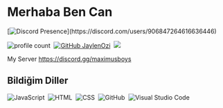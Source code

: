 # Merhaba Ben Can
[![Discord Presence](https://lanyard-profile-readme.vercel.app/api/906847264616636446?theme=light&bg=809ecf&animated=false&hideDiscrim=true&borderRadius=30px&idleMessage=Probably%20doing%20something%20else...)](https://discord.com/users/906847264616636446)

![profile count](https://komarev.com/ghpvc/?username=ariscik&color=red)&nbsp;
[![GitHub JaylenOzi](https://img.shields.io/github/followers/RysFriztche?label=follow&style=social)](https://github.com/CanBey08)&nbsp;
<a href="https://instagram.com/canfidan08"><img src="https://img.shields.io/badge/@CanFidan08-E4405F?style=flat&logo=Instagram&logoColor=white"/></a> &nbsp;

My Server
https://discord.gg/maximusboys

## Bildiğim Diller
![JavaScript](https://img.shields.io/badge/-JavaScript-05122A?style=flat&logo=javascript)&nbsp;
![HTML](https://img.shields.io/badge/-HTML-05122A?style=flat&logo=HTML5)&nbsp;
![CSS](https://img.shields.io/badge/-CSS-05122A?style=flat&logo=CSS3)&nbsp;
![GitHub](https://img.shields.io/badge/-GitHub-05122A?style=flat&logo=github)&nbsp;
![Visual Studio Code](https://img.shields.io/badge/-Visual%20Studio%20Code-05122A?style=flat&logo=visual-studio-code&logoColor=007ACC)&nbsp;


